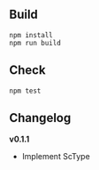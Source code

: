 ## Build
```
npm install
npm run build
```

## Check
```
npm test
```

## Changelog

**v0.1.1**
- Implement ScType